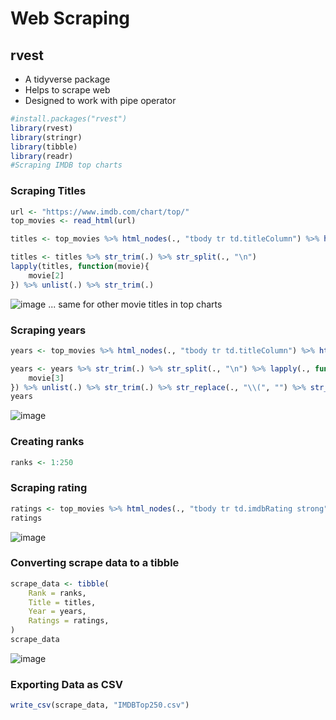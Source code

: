 # Web Scraping

## rvest
- A tidyverse package
- Helps to scrape web
- Designed to work with pipe operator

```r
#install.packages("rvest")
library(rvest)
library(stringr)
library(tibble)
library(readr)
#Scraping IMDB top charts
```
### Scraping Titles
```r
url <- "https://www.imdb.com/chart/top/"
top_movies <- read_html(url)

titles <- top_movies %>% html_nodes(., "tbody tr td.titleColumn") %>% html_text(.)

titles <- titles %>% str_trim(.) %>% str_split(., "\n")
lapply(titles, function(movie){
    movie[2]
}) %>% unlist(.) %>% str_trim(.)
```
![image](https://user-images.githubusercontent.com/60386381/123547042-cd95df80-d77c-11eb-92a1-dacaf8fde238.png)
... same for other movie titles in top charts

### Scraping years
```r
years <- top_movies %>% html_nodes(., "tbody tr td.titleColumn") %>% html_text(.)

years <- years %>% str_trim(.) %>% str_split(., "\n") %>% lapply(., function(movie){
    movie[3]
}) %>% unlist(.) %>% str_trim(.) %>% str_replace(., "\\(", "") %>% str_replace(., "\\)", "") %>% as.integer(.)
years
```
![image](https://user-images.githubusercontent.com/60386381/123547360-1732fa00-d77e-11eb-99e0-45d208798287.png)

### Creating ranks
```r
ranks <- 1:250
```

### Scraping rating
```r
ratings <- top_movies %>% html_nodes(., "tbody tr td.imdbRating strong") %>% html_text(.) %>% as.numeric(.)
ratings
```
![image](https://user-images.githubusercontent.com/60386381/123547578-fae38d00-d77e-11eb-9875-bcdbfa746795.png)

### Converting scrape data to a tibble
```r
scrape_data <- tibble(
    Rank = ranks,
    Title = titles,
    Year = years,
    Ratings = ratings,
)
scrape_data
```
![image](https://user-images.githubusercontent.com/60386381/123548548-ca9ded80-d782-11eb-8aac-80dd08e6e63c.png)

### Exporting Data as CSV
```r
write_csv(scrape_data, "IMDBTop250.csv")
```